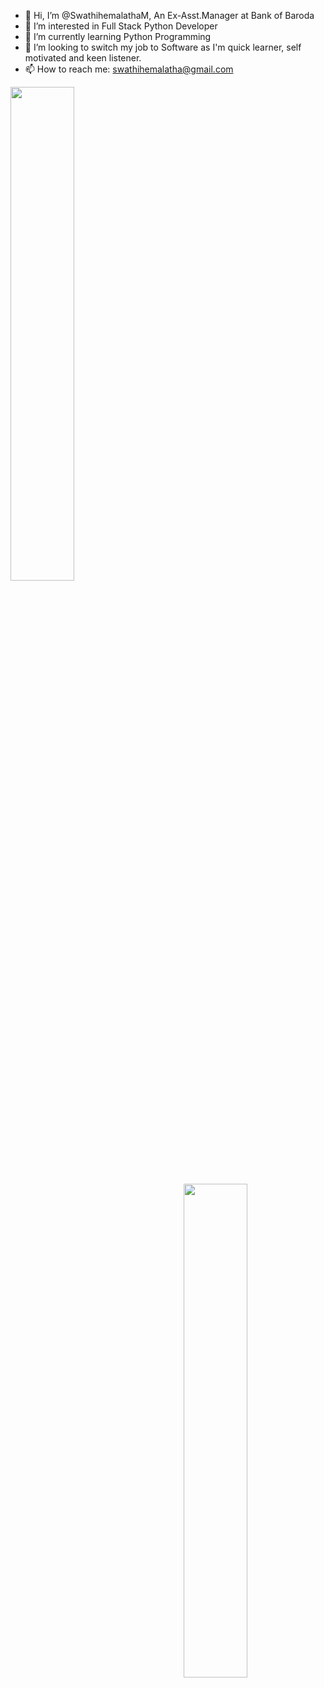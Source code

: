 
- 👋 Hi, I’m @SwathihemalathaM, An Ex-Asst.Manager at Bank of Baroda
- 👀 I’m interested in Full Stack Python Developer
- 🌱 I’m currently learning Python Programming
- 💞️ I’m looking to switch my job to Software as I'm quick learner, self motivated and keen listener.
- 📫 How to reach me: swathihemalatha@gmail.com


<div class ="row">
  <div class = "column">
      <img align="left" src="https://miro.medium.com/v2/resize:fit:900/1*8CM8xyu2U-fs8mS_adV0lg.jpeg" width="45%"/>
  </div>
  <div class = "column">
      <img align="right" src="https://cdn.dribbble.com/users/291221/screenshots/1208616/learn.gif" width="45%"/>
  </div>
</div> 
<br>

<!---
SwathihemalathaM/SwathihemalathaM is a ✨ special ✨ repository because its `README.md` (this file) appears on your GitHub profile.
You can click the Preview link to take a look at your changes.
--->
